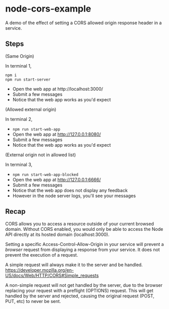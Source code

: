 # node-cors-example

A demo of the effect of setting a CORS allowed origin response header in a service.

## Steps

(Same Origin)

In terminal 1,
```
npm i
npm run start-server
```
- Open the web app at http://localhost:3000/
- Submit a few messages
- Notice that the web app works as you'd expect

(Allowed external origin)

In terminal 2,
- `npm run start-web-app`
- Open the web app at http://127.0.0.1:8080/
- Submit a few messages
- Notice that the web app works as you'd expect

(External origin not in allowed list)

In terminal 3,
- `npm run start-web-app-blocked`
- Open the web app at http://127.0.0.1:6666/
- Submit a few messages
- Notice that the web app does not display any feedback
- However in the node server logs, you'll see your messages

## Recap

CORS allows you to access a resource outside of your current browsed domain.
Without CORS enabled, you would only be able to access the Node API directly at its hosted domain (localhost:3000).

Setting a specific Access-Control-Allow-Origin in your service will prevent a *browser* request from displaying a response from your service.  It does not prevent the execution of a request.

A simple request will always make it to the server and be handled.
https://developer.mozilla.org/en-US/docs/Web/HTTP/CORS#Simple_requests

A non-simple request will not get handled by the server, due to the browser replacing your request with a preflight (OPTIONS) request.  This will get handled by the server and rejected, causing the original request (POST, PUT, etc) to never be sent.

